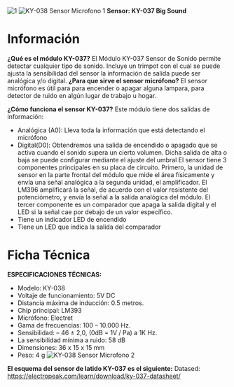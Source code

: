![1](https://user-images.githubusercontent.com/2523851/143512880-d3d82c2c-cdc0-4f9d-ba33-f2233f813c73.png)
![KY-038 Sensor Microfono 1](https://user-images.githubusercontent.com/89493045/144693229-25d3b7ae-53d7-49a2-8389-6c5b4b6fb1e6.jpg)
**Sensor: KY-037 Big Sound**
# Información
**¿Qué es el módulo KY-037?**
El Módulo KY-037 Sensor de Sonido  permite detectar cualquier tipo de sonido. Incluye un trimpot con el cual se puede ajusta la sensibilidad del sensor la información de salida puede ser analógica y/o digital.
**¿Para que sirve el sensor micrófono?**
El sensor micrófono es útil para para encender o apagar alguna lampara, para detector de ruido en algún lugar de trabajo u hogar.

**¿Cómo funciona el sensor KY-037?**
Este módulo tiene dos salidas de información:
- Analógica (A0): Lleva toda la información que está detectando el micrófono
- Digital(D0): Obtendremos una salida de encendido o apagado que se activa cuando el sonido supera un cierto volumen. Dicha salida de alta o baja se puede configurar mediante el ajuste del umbral
El sensor tiene 3 componentes principales en su placa de circuito. Primero, la unidad de sensor en la parte frontal del módulo que mide el área físicamente y envía una señal analógica a la segunda unidad, el amplificador. El LM396 amplificará la señal, de acuerdo con el valor resistente del potenciómetro, y envía la señal a la salida analógica del módulo. El tercer componente es un comparador que apaga la salida digital y el LED si la señal cae por debajo de un valor específico.
- Tiene un indicador LED de encendido
- Tiene un LED que indica la salida del comparador

# Ficha Técnica
**ESPECIFICACIONES TÉCNICAS:**
- Modelo: KY-038
- Voltaje de funcionamiento: 5V DC
- Distancia máxima de inducción: 0.5 metros.
- Chip principal: LM393
- Micrófono: Electret
- Gama de frecuencias: 100 – 10.000 Hz.
- Sensibilidad: – 46 ± 2,0, (0dB = 1V / Pa) a 1K Hz.
- La sensibilidad mínima a ruido: 58 dB
- Dimensiones: 36 x 15 x 15 mm
- Peso: 4 g
![KY-038 Sensor Microfono 2](https://user-images.githubusercontent.com/89493045/144693234-335c253d-6ca0-499c-b89c-dc2603838877.jpg)

**El esquema del sensor de latido KY-037 es el siguiente:**
Datased: https://electropeak.com/learn/download/ky-037-datasheet/
